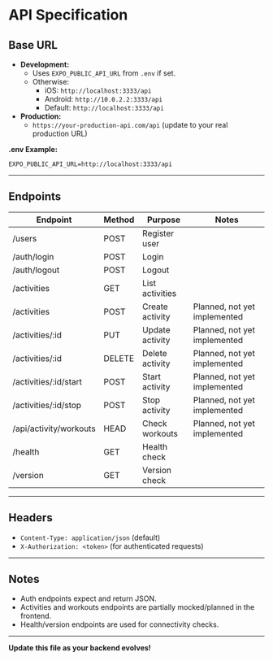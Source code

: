 # API Specification

## Base URL
- **Development:**
  - Uses `EXPO_PUBLIC_API_URL` from `.env` if set.
  - Otherwise:
    - iOS: `http://localhost:3333/api`
    - Android: `http://10.0.2.2:3333/api`
    - Default: `http://localhost:3333/api`
- **Production:**
  - `https://your-production-api.com/api` (update to your real production URL)

**.env Example:**
```
EXPO_PUBLIC_API_URL=http://localhost:3333/api
```

---

## Endpoints

| Endpoint                  | Method | Purpose                | Notes                        |
|---------------------------|--------|------------------------|------------------------------|
| /users                    | POST   | Register user          |                              |
| /auth/login               | POST   | Login                  |                              |
| /auth/logout              | POST   | Logout                 |                              |
| /activities               | GET    | List activities        |                              |
| /activities               | POST   | Create activity        | Planned, not yet implemented |
| /activities/:id           | PUT    | Update activity        | Planned, not yet implemented |
| /activities/:id           | DELETE | Delete activity        | Planned, not yet implemented |
| /activities/:id/start     | POST   | Start activity         | Planned, not yet implemented |
| /activities/:id/stop      | POST   | Stop activity          | Planned, not yet implemented |
| /api/activity/workouts    | HEAD   | Check workouts         | Planned, not yet implemented |
| /health                   | GET    | Health check           |                              |
| /version                  | GET    | Version check          |                              |

---

## Headers
- `Content-Type: application/json` (default)
- `X-Authorization: <token>` (for authenticated requests)

---

## Notes
- Auth endpoints expect and return JSON.
- Activities and workouts endpoints are partially mocked/planned in the frontend.
- Health/version endpoints are used for connectivity checks.

---

**Update this file as your backend evolves!** 